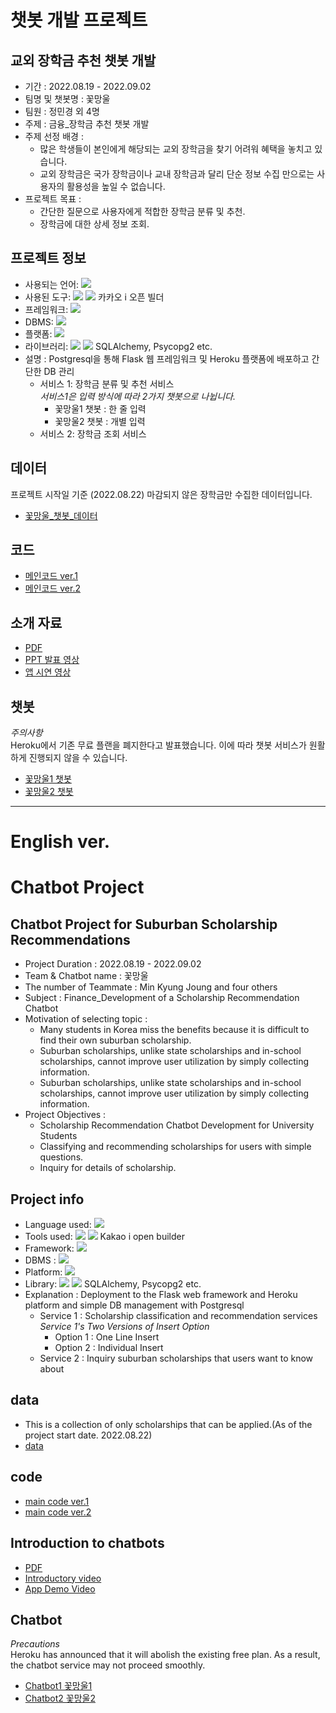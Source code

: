 # 챗봇 개발 프로젝트
## 교외 장학금 추천 챗봇 개발
- 기간 : 2022.08.19 - 2022.09.02
- 팀명 및 챗봇명 : 꽃망울
- 팀원 : 정민경 외 4명
- 주제 : 금융_장학금 추천 챗봇 개발
- 주제 선정 배경 :
  + 많은 학생들이 본인에게 해당되는 교외 장학금을 찾기 어려워 혜택을 놓치고 있습니다. 
  + 교외 장학금은 국가 장학금이나 교내 장학금과 달리 단순 정보 수집 만으로는 사용자의 활용성을 높일 수 없습니다.
- 프로젝트 목표 : 
  + 간단한 질문으로 사용자에게 적합한 장학금 분류 및 추천. 
  + 장학금에 대한 상세 정보 조회.  

## 프로젝트 정보
- 사용되는 언어: <img src="https://img.shields.io/badge/Python-3776AB?style=for-the-badge&logo=Python&logoColor=white">
- 사용된 도구: <img src="https://img.shields.io/badge/VSCode-007ACC?style=for-the-badge&logo=VSCode&logoColor=white"> <img src="https://img.shields.io/badge/Kakao-FFCD00?style=for-the-badge&logo=Kakao&logoColor=black"> 카카오 i 오픈 빌더 
- 프레임워크: <img src="https://img.shields.io/badge/Flask-000000?style=for-the-badge&logo=Flask&logoColor=white">
- DBMS: <img src="https://img.shields.io/badge/PostgreSQL-4169E1?style=for-the-badge&logo=PostgreSQL&logoColor=white">
- 플랫폼: <img src="https://img.shields.io/badge/Heroku-430098?style=for-the-badge&logo=Heroku&logoColor=white">
- 라이브러리: <img src="https://img.shields.io/badge/Flask-000000?style=for-the-badge&logo=Flask&logoColor=white"> <img src="https://img.shields.io/badge/Pandas-150458?style=for-the-badge&logo=Pandas&logoColor=white"> SQLAlchemy, Psycopg2 etc.
- 설명 : Postgresql을 통해 Flask 웹 프레임워크 및 Heroku 플랫폼에 배포하고 간단한 DB 관리
  + 서비스 1: 장학금 분류 및 추천 서비스  
    *서비스1은 입력 방식에 따라 2가지 챗봇으로 나뉩니다.*
    + 꽃망울1 챗봇 : 한 줄 입력
    + 꽃망울2 챗봇 : 개별 입력
  + 서비스 2: 장학금 조회 서비스

## 데이터  
프로젝트 시작일 기준 (2022.08.22) 마감되지 않은 장학금만 수집한 데이터입니다.
- [꽃망울_챗봇_데이터](https://github.com/sallyzmk/sallyzmk_project/blob/6df4894a69d46e37b86faf922f37e2e45f6e4d5e/Chatbot_Project/data/dreamspon.csv)  

## 코드
- [메인코드 ver.1](https://github.com/sallyzmk/sallyzmk_project/blob/main/Chatbot_Project/app/flower75982.py)
- [메인코드 ver.2](https://github.com/sallyzmk/sallyzmk_project/blob/main/Chatbot_Project/app/main.py)  

## 소개 자료
- [PDF](https://github.com/sallyzmk/sallyzmk_project/blob/6df4894a69d46e37b86faf922f37e2e45f6e4d5e/Chatbot_Project/%EA%BD%83%EB%A7%9D%EC%9A%B8_%EC%B1%97%EB%B4%87_%EC%86%8C%EA%B0%9C_PPT.pdf)
- [PPT 발표 영상](https://youtu.be/mu_VoVjM4fo)
- [앱 시연 영상](https://youtu.be/qog-8tYYUI)  

## 챗봇  
*주의사항*  
Heroku에서 기존 무료 플랜을 폐지한다고 발표했습니다. 이에 따라 챗봇 서비스가 원활하게 진행되지 않을 수 있습니다.
- [꽃망울1 챗봇](http://pf.kakao.com/_xgQtlxj)
- [꽃망울2 챗봇](http://pf.kakao.com/_xlytlxj)

---
# English ver.
# Chatbot Project
## Chatbot Project for Suburban Scholarship Recommendations
- Project Duration : 2022.08.19 - 2022.09.02
- Team & Chatbot name : 꽃망울
- The number of Teammate : Min Kyung Joung and four others
- Subject : Finance_Development of a Scholarship Recommendation Chatbot
- Motivation of selecting topic :
  + Many students in Korea miss the benefits because it is difficult to find their own suburban scholarship.
  + Suburban scholarships, unlike state scholarships and in-school scholarships, cannot improve user utilization by simply collecting information.
  + Suburban scholarships, unlike state scholarships and in-school scholarships, cannot improve user utilization by simply collecting information.
- Project Objectives :
  + Scholarship Recommendation Chatbot Development for University Students
  + Classifying and recommending scholarships for users with simple questions.
  + Inquiry for details of scholarship.  

## Project info
- Language used: <img src="https://img.shields.io/badge/Python-3776AB?style=for-the-badge&logo=Python&logoColor=white">
- Tools used: <img src="https://img.shields.io/badge/VSCode-007ACC?style=for-the-badge&logo=VSCode&logoColor=white"> <img src="https://img.shields.io/badge/Kakao-FFCD00?style=for-the-badge&logo=Kakao&logoColor=black"> Kakao i open builder
- Framework: <img src="https://img.shields.io/badge/Flask-000000?style=for-the-badge&logo=Flask&logoColor=white">
- DBMS : <img src="https://img.shields.io/badge/PostgreSQL-4169E1?style=for-the-badge&logo=PostgreSQL&logoColor=white">
- Platform: <img src="https://img.shields.io/badge/Heroku-430098?style=for-the-badge&logo=Heroku&logoColor=white">
- Library: <img src="https://img.shields.io/badge/Flask-000000?style=for-the-badge&logo=Flask&logoColor=white"> <img src="https://img.shields.io/badge/Pandas-150458?style=for-the-badge&logo=Pandas&logoColor=white"> SQLAlchemy, Psycopg2 etc.
- Explanation : Deployment to the Flask web framework and Heroku platform and simple DB management with Postgresql  
  + Service 1 : Scholarship classification and recommendation services  
    *Service 1's Two Versions of Insert Option*  
      + Option 1 : One Line Insert  
      + Option 2 : Individual Insert  
  + Service 2 : Inquiry suburban scholarships that users want to know about  

## data
- This is a collection of only scholarships that can be applied.(As of the project start date. 2022.08.22)
- [data](https://github.com/sallyzmk/sallyzmk_project/blob/6df4894a69d46e37b86faf922f37e2e45f6e4d5e/Chatbot_Project/data/dreamspon.csv)  

## code
- [main code ver.1](https://github.com/sallyzmk/sallyzmk_project/blob/main/Chatbot_Project/app/flower75982.py)
- [main code ver.2](https://github.com/sallyzmk/sallyzmk_project/blob/main/Chatbot_Project/app/main.py)

## Introduction to chatbots
- [PDF](https://github.com/sallyzmk/sallyzmk_project/blob/6df4894a69d46e37b86faf922f37e2e45f6e4d5e/Chatbot_Project/%EA%BD%83%EB%A7%9D%EC%9A%B8_%EC%B1%97%EB%B4%87_%EC%86%8C%EA%B0%9C_PPT.pdf)
- [Introductory video](https://youtu.be/mu_VoVjM4fo)
- [App Demo Video](https://youtu.be/qog-8tYYUI)

## Chatbot  
*Precautions*  
Heroku has announced that it will abolish the existing free plan. As a result, the chatbot service may not proceed smoothly.  
- [Chatbot1 꽃망울1](http://pf.kakao.com/_xgQtlxj)
- [Chatbot2 꽃망울2](http://pf.kakao.com/_xlytlxj)